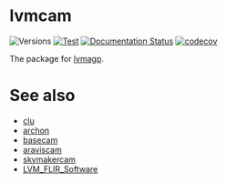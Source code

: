 # lvmcam

![Versions](https://img.shields.io/badge/python->3.8-blue)
[![Test](https://github.com/sdss/lvmcam/actions/workflows/test.yml/badge.svg)](https://github.com/sdss/lvmcam/actions/workflows/test.yml)
[![Documentation Status](https://readthedocs.org/projects/sdss-lvmcam/badge/?version=latest)](https://sdss-lvmcam.readthedocs.io/en/latest/?badge=latest)
[![codecov](https://codecov.io/gh/sdss/lvmcam/branch/main/graph/badge.svg)](https://codecov.io/gh/sdss/lvmcam)

The package for [lvmagp](https://github.com/sdss/lvmagp).

# See also
- [clu](https://github.com/sdss/clu)
- [archon](https://github.com/sdss/archon)
- [basecam](https://github.com/sdss/basecam)
- [araviscam](https://github.com/sdss/araviscam)
- [skymakercam](https://github.com/sdss/skymakercam)
- [LVM_FLIR_Software](https://github.com/sdss/LVM_FLIR_Software)